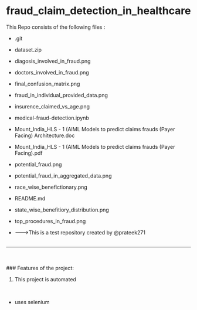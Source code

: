# fraud_claim_detection_in_healthcare
This Repo consists of the following files :
- .git
- dataset.zip
- diagosis_involved_in_fraud.png
- doctors_involved_in_fraud.png
- final_confusion_matrix.png
- fraud_in_individual_provided_data.png
- insurence_claimed_vs_age.png
- medical-fraud-detection.ipynb
- Mount_India_HLS - 1 (AIML Models to predict claims frauds (Payer Facing) Architecture.doc
- Mount_India_HLS - 1 (AIML Models to predict claims frauds (Payer Facing).pdf
- potential_fraud.png
- potential_fraud_in_aggregated_data.png
- race_wise_benefictionary.png
- README.md
- state_wise_benefitiory_distribution.png
- top_procedures_in_fraud.png




- --->This is a test repository created by @prateek271
<br><br>
---
<br><br>###	Features of the project:
<br>
1. This project is automated
<br>


- uses selenium